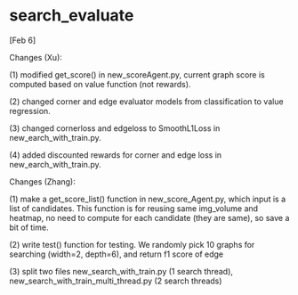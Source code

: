 # search_evaluate

[Feb 6]

Changes (Xu):

(1) modified get_score() in new_scoreAgent.py, current graph score is computed based on value function (not rewards).

(2) changed corner and edge evaluator models from classification to value regression.

(3) changed cornerloss and edgeloss to SmoothL1Loss in new_earch_with_train.py.

(4) added discounted rewards for corner and edge loss in new_earch_with_train.py.



Changes (Zhang):

(1) make a get_score_list() function in new_score_Agent.py, which input is a list of candidates. This function is for reusing same img_volume and heatmap, no need to compute for each candidate (they are same), so save a bit of time.

(2) write test() function for testing. We randomly pick 10 graphs for searching (width=2, depth=6), and return f1 score of edge

(3) split two files new_search_with_train.py (1 search thread), new_search_with_train_multi_thread.py (2 search threads)
